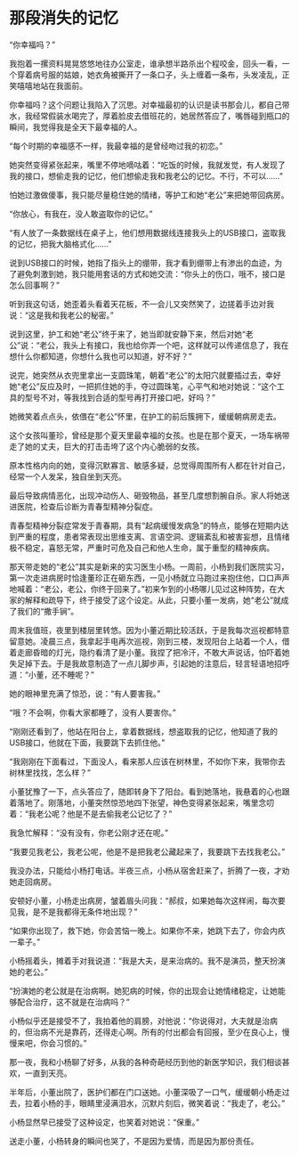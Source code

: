 # 那段消失的记忆

“你幸福吗？” 

我抱着一摞资料晃晃悠悠地往办公室走，谁承想半路杀出个程咬金，回头一看，一个穿着病号服的姑娘，她衣角被撕开了一条口子，头上缠着一条布，头发凌乱，正笑嘻嘻地站在我面前。 

你幸福吗？这个问题让我陷入了沉思。对幸福最初的认识是读书那会儿，都自己带水，我经常假装水喝完了，厚着脸皮去借班花的，她居然答应了，嘴唇碰到瓶口的瞬间，我觉得我是全天下最幸福的人。 

“每个时期的幸福感不一样，我最幸福的是曾经吻过我的初恋。” 

她突然变得紧张起来，嘴里不停地嘀咕着：“吃饭的时候，我就发觉，有人发现了我的接口，想偷走我的记忆，他们想偷走我和我老公的记忆。不行，不可以……” 

怕她过激做傻事，我只能尽量稳住她的情绪，等护工和她“老公”来把她带回病房。 

“你放心，有我在，没人敢盗取你的记忆。” 

“有人放了一条数据线在桌子上，他们想用数据线连接我头上的USB接口，盗取我的记忆，把我大脑格式化……” 

说到USB接口的时候，她指了指头上的绷带，我才看到绷带上有渗出的血迹，为了避免刺激到她，我只能用套话的方式和她交流：“你头上的伤口，哦不，接口是怎么回事啊？” 

听到我这句话，她歪着头看着天花板，不一会儿又突然笑了，边搓着手边对我说：“这是我和我老公的秘密。” 

说到这里，护工和她“老公”终于来了，她当即就安静下来，然后对她“老公”说：“老公，我头上有接口，我也给你弄一个吧，这样就可以传递信息了，我在想什么你都知道，你想什么我也可以知道，好不好？” 

说完，她突然从衣兜里拿出一支圆珠笔，朝着“老公”的太阳穴就要插过去，幸好她“老公”反应及时，一把抓住她的手，夺过圆珠笔，心平气和地对她说：“这个工具的型号不对，等我找到合适的型号再打开接口吧，好吗？” 

她微笑着点点头，依偎在“老公”怀里，在护工的前后簇拥下，缓缓朝病房走去。 

这个女孩叫董珍，曾经是那个夏天里最幸福的女孩。也是在那个夏天，一场车祸带走了她的丈夫，巨大的打击击垮了这个内心脆弱的女孩。 

原本性格内向的她，变得沉默寡言、敏感多疑，总觉得周围所有人都在针对自己，经常一个人发呆，独自坐到天亮。 

最后导致病情恶化，出现冲动伤人、砸毁物品，甚至几度想割腕自杀。家人将她送进医院，检查后诊断为青春型精神分裂症。 

青春型精神分裂症常发于青春期，具有“起病缓慢发病急”的特点，能够在短期内达到严重的程度，患者常表现出思维支离、言语空洞、逻辑紊乱和被害妄想，且情绪极不稳定，喜怒无常，严重时可危及自己和他人生命，属于重型的精神疾病。 

那天带走她的“老公”其实是新来的实习医生小杨。一周前，小杨到我们医院实习，第一次走进病房时恰逢董珍正在砸东西，一见小杨就立马跑过来抱住他，口口声声地喊着：“老公，老公，你终于回来了。”初来乍到的小杨哪儿见过这种阵势，在大家的解释和疏导下，终于接受了这个设定。从此，只要小董一发病，她“老公”就成了我们的“撒手锏”。 

周末我值班，夜里到楼层里转悠。因为小董近期比较活跃，于是我每次巡视都特意留意她。凌晨三点，我拿起手电再次巡视，刚到三楼，发现阳台上站着一个人，借着走廊昏暗的灯光，隐约看清了是小董。我捏了把冷汗，不敢大声说话，怕吓着她失足掉下去。于是我故意制造了一点儿脚步声，引起她的注意后，轻言轻语地招呼道：“小董，还不睡呢？” 

她的眼神里充满了惊恐，说：“有人要害我。” 

“哦？不会啊，你看大家都睡了，没有人要害你。” 

“刚刚还看到了，他站在阳台上，拿着数据线，想盗取我的记忆，他知道了我的USB接口，他就在下面，我要跳下去抓住他。” 

“我刚刚在下面看过，下面没人，看来那人应该在树林里，不如你下来，我带你去树林里找找，怎么样？” 

小董犹豫了一下，点头答应了，随即转身下了阳台。看到她落地，我悬着的心也跟着落地了。刚落地，小董突然惊恐地四下张望，神色变得紧张起来，嘴里念叨着：“我老公呢？他是不是去偷我老公记忆了？” 

我急忙解释：“没有没有，你老公刚才还在呢。” 

“我要见我老公，我老公呢，他是不是把我老公藏起来了，我要跳下去找我老公。” 

我没办法，只能给小杨打电话。半夜三点，小杨从宿舍赶来了，折腾了一夜，才劝她走回病房。 

安顿好小董，小杨走出病房，皱着眉头问我：“郝叔，如果她每次这样闹，每次要见我，是不是我都得无条件地出现？” 

“如果你出现了，救下她，你会苦恼一晚上。如果你不来，她跳下去了，你会内疚一辈子。” 

小杨摇着头，摊着手对我说道：“我是大夫，是来治病的。我不是演员，整天扮演她的老公。” 

“扮演她的老公就是在治病啊。她犯病的时候，你的出现会让她情绪稳定，让她能够配合治疗，这不就是在治病吗？” 

小杨似乎还是接受不了，我拍着他的肩膀，对他说：“你说得对，大夫就是治病的，但治病不光是靠药，还得走心啊。所有的付出都会有回报，至少在良心上，慢慢来吧，你会习惯的。” 

那一夜，我和小杨聊了好多，从我的各种奇葩经历到他的新医学知识，我们相谈甚欢，一直到天亮。 

半年后，小董出院了，医护们都在门口送她。小董深吸了一口气，缓缓朝小杨走过去，拉着小杨的手，眼睛里浸满泪水，沉默片刻后，微笑着说：“我走了，老公。” 

小杨显然早已接受了这种设定，也笑着对她说：“保重。” 

送走小董，小杨转身的瞬间也哭了，不是因为爱情，而是因为那份责任。